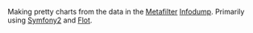 Making pretty charts from the data in the [Metafilter](http://www.metafilter.com) [Infodump](http://stuff.metafilter.com/infodump/). Primarily using [Symfony2](http://symfony.com/) and [Flot](http://www.flotcharts.org/).
